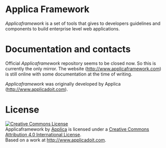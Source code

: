 Applica Framework
=========
_Applicaframework_ is a set of tools that gives to developers guidelines and components to 
build enterprise level web applications.

Documentation and contacts
==============
Official _Applicaframework_ repository seems to be closed now. So this is currently the only mirror. The website (http://www.applicaframework.com) is still online with some documentation at the time of writing.

_Applicaframework_ was originally developed by Applica (http://www.applicadoit.com).

License
============

<a rel="license" href="http://creativecommons.org/licenses/by/4.0/"><img alt="Creative Commons License" style="border-width:0" src="https://i.creativecommons.org/l/by/4.0/88x31.png" /></a><br /><span xmlns:dct="http://purl.org/dc/terms/" property="dct:title">Applicaframework</span> by <a xmlns:cc="http://creativecommons.org/ns#" href="http://www.applicadoit.com" property="cc:attributionName" rel="cc:attributionURL">Applica</a> is licensed under a <a rel="license" href="http://creativecommons.org/licenses/by/4.0/">Creative Commons Attribution 4.0 International License</a>.<br />Based on a work at <a xmlns:dct="http://purl.org/dc/terms/" href="http://www.applicadoit.com" rel="dct:source">http://www.applicadoit.com</a>.
